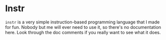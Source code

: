 # Instr

`instr` is a very simple instruction-based programming language that I made for fun. Nobody but me will ever need to use it, so there's no documentation here. Look through the doc comments if you really want to see what it does.
